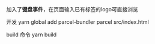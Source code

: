 加入了**键盘事件**，在页面输入已有标签的logo可直接浏览

开发
yarn global add parcel-bundler
parcel src/index.html

build 命令
yarn build
